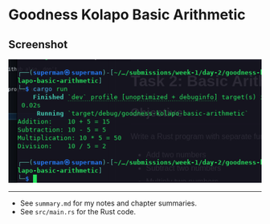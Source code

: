 # Goodness Kolapo Basic Arithmetic


## Screenshot

![Arithmetic Output](image.png)

---

- See `summary.md` for my notes and chapter summaries.
- See `src/main.rs` for the Rust code. 